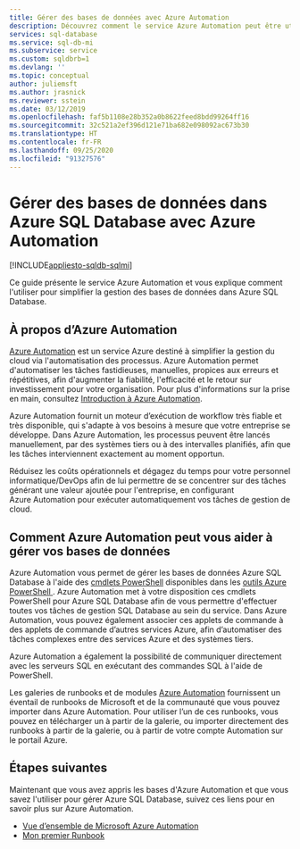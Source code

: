```yaml
---
title: Gérer des bases de données avec Azure Automation
description: Découvrez comment le service Azure Automation peut être utilisé pour gérer Azure SQL Database à grande échelle.
services: sql-database
ms.service: sql-db-mi
ms.subservice: service
ms.custom: sqldbrb=1
ms.devlang: ''
ms.topic: conceptual
author: juliemsft
ms.author: jrasnick
ms.reviewer: sstein
ms.date: 03/12/2019
ms.openlocfilehash: faf5b1108e28b352a0b8622feed8bdd99264ff16
ms.sourcegitcommit: 32c521a2ef396d121e71ba682e098092ac673b30
ms.translationtype: HT
ms.contentlocale: fr-FR
ms.lasthandoff: 09/25/2020
ms.locfileid: "91327576"
---
```

# <a name="manage-databases-in-azure-sql-database-by-using-azure-automation"></a>Gérer des bases de données dans Azure SQL Database avec Azure Automation

[!INCLUDE[appliesto-sqldb-sqlmi](../includes/appliesto-sqldb-sqlmi.md)]

Ce guide présente le service Azure Automation et vous explique comment l'utiliser pour simplifier la gestion des bases de données dans Azure SQL Database.

## <a name="about-azure-automation"></a>À propos d’Azure Automation

[Azure Automation](https://azure.microsoft.com/services/automation/) est un service Azure destiné à simplifier la gestion du cloud via l'automatisation des processus. Azure Automation permet d'automatiser les tâches fastidieuses, manuelles, propices aux erreurs et répétitives, afin d'augmenter la fiabilité, l'efficacité et le retour sur investissement pour votre organisation. Pour plus d'informations sur la prise en main, consultez [Introduction à Azure Automation](../../automation/automation-intro.md).

Azure Automation fournit un moteur d’exécution de workflow très fiable et très disponible, qui s'adapte à vos besoins à mesure que votre entreprise se développe. Dans Azure Automation, les processus peuvent être lancés manuellement, par des systèmes tiers ou à des intervalles planifiés, afin que les tâches interviennent exactement au moment opportun.

Réduisez les coûts opérationnels et dégagez du temps pour votre personnel informatique/DevOps afin de lui permettre de se concentrer sur des tâches générant une valeur ajoutée pour l'entreprise, en configurant Azure Automation pour exécuter automatiquement vos tâches de gestion de cloud.

## <a name="how-azure-automation-can-help-manage-your-databases"></a>Comment Azure Automation peut vous aider à gérer vos bases de données

Azure Automation vous permet de gérer les bases de données Azure SQL Database à l'aide des [cmdlets PowerShell](/powershell/module/servicemanagement/azure.service/#sql) disponibles dans les [outils Azure PowerShell ](/powershell/azure/). Azure Automation met à votre disposition ces cmdlets PowerShell pour Azure SQL Database afin de vous permettre d'effectuer toutes vos tâches de gestion SQL Database au sein du service. Dans Azure Automation, vous pouvez également associer ces applets de commande à des applets de commande d’autres services Azure, afin d’automatiser des tâches complexes entre des services Azure et des systèmes tiers.

Azure Automation a également la possibilité de communiquer directement avec les serveurs SQL en exécutant des commandes SQL à l'aide de PowerShell.

Les galeries de runbooks et de modules [Azure Automation](../../automation/automation-runbook-gallery.md) fournissent un éventail de runbooks de Microsoft et de la communauté que vous pouvez importer dans Azure Automation. Pour utiliser l’un de ces runbooks, vous pouvez en télécharger un à partir de la galerie, ou importer directement des runbooks à partir de la galerie, ou à partir de votre compte Automation sur le portail Azure.

## <a name="next-steps"></a>Étapes suivantes

Maintenant que vous avez appris les bases d'Azure Automation et que vous savez l'utiliser pour gérer Azure SQL Database, suivez ces liens pour en savoir plus sur Azure Automation.

- [Vue d’ensemble de Microsoft Azure Automation](../../automation/automation-intro.md)
- [Mon premier Runbook](../../automation/learn/automation-tutorial-runbook-graphical.md)

